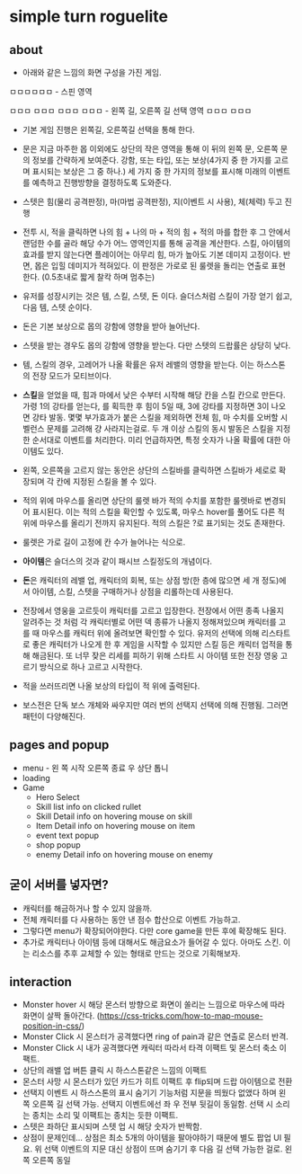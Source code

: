 # simple turn roguelite

## about

+ 아래와 같은 느낌의 화면 구성을 가진 게임.

ㅁㅁㅁㅁㅁㅁ  - 스핀 영역

ㅁㅁㅁ ㅁㅁㅁ
ㅁㅁㅁ ㅁㅁㅁ  - 왼쪽 길, 오른쪽 길 선택 영역
ㅁㅁㅁ ㅁㅁㅁ

+ 기본 게임 진행은 왼쪽길, 오른쪽길 선택을 통해 한다.
+ 문은 지금 마주한 몹 이외에도 상단의 작은 영역을 통해 이 뒤의 왼쪽 문, 오른쪽 문의 정보를 간략하게 보여준다. 강함, 또는 타입, 또는 보상(4가지 중 한 가지를 고르며 표시되는 보상은 그 중 하나.) 세 가지 중 한 가지의 정보를 표시해 미래의 이벤트를 예측하고 진행방향을 결정하도록 도와준다.
+ 스텟은 힘(물리 공격판정), 마(마법 공격판정), 지(이벤트 시 사용), 체(체력) 두고 진행
+ 전투 시, 적을 클릭하면 나의 힘 + 나의 마 + 적의 힘 + 적의 마를 합한 후 그 안에서 랜덤한 수를 골라 해당 수가 어느 영역인지를 통해 공격을 계산한다. 스킬, 아이템의 효과를 받지 않는다면 플레이어는 아무리 힘, 마가 높아도 기본 데미지 고정이다. 반면, 몹은 입힐 데미지가 적혀있다. 이 판정은 가로로 된 룰렛을 돌리는 연출로 표현한다. (0.5초내로 짧게 찰칵 하며 멈추는)
+ 유저를 성장시키는 것은 템, 스킬, 스텟, 돈 이다. 슬더스처럼 스킬이 가장 얻기 쉽고, 다음 템, 스텟 순이다.
+ 돈은 기본 보상으로 몹의 강함에 영향을 받아 늘어난다.
+ 스텟을 받는 경우도 몹의 강함에 영향을 받는다. 다만 스텟의 드랍률은 상당히 낮다.
+ 템, 스킬의 경우, 고레어가 나올 확률은 유저 레밸의 영향을 받는다. 이는 하스스톤의 전장 모드가 모티브이다.

+ **스킬**을 얻었을 때, 힘과 마에서 낮은 수부터 시작해 해당 칸을 스킬 칸으로 만든다. 가령 1의 강타를 얻는다, 를 획득한 후 힘이 5일 때, 3에 강타를 지정하면 3이 나오면 강타 발동. 몇몇 부가효과가 붙은 스킬을 제외하면 전체 힘, 마 수치를 오버할 시 벨런스 문제를 고려해 걍 사라지는걸로. 두 개 이상 스킬의 동시 발동은 스킬을 지정한 순서대로 이벤트를 처리한다. 미리 언급하자면, 특정 숫자가 나올 확률에 대한 아이템도 있다.
+ 왼쪽, 오른쪽을 고르지 않는 동안은 상단의 스킬바를 클릭하면 스킬바가 세로로 확장되며 각 칸에 지정된 스킬을 볼 수 있다.
+ 적의 위에 마우스를 올리면 상단의 룰렛 바가 적의 수치를 포함한 룰렛바로 변경되어 표시된다. 이는 적의 스킬을 확인할 수 있도록, 마우스 hover를 풀어도 다른 적 위에 마우스를 올리기 전까지 유지된다. 적의 스킬은 ?로 표기되는 것도 존재한다.
+ 룰렛은 가로 길이 고정에 칸 수가 늘어나는 식으로.

+ **아이템**은 슬더스의 것과 같이 패시브 스킬정도의 개념이다.

+ **돈**은 캐릭터의 레밸 업, 캐릭터의 회복, 또는 상점 방(한 층에 많으면 세 개 정도)에서 아이템, 스킬, 스텟을 구매하거나 상점을 리롤하는데 사용된다.

+ 전장에서 영웅을 고르듯이 캐릭터를 고르고 입장한다. 전장에서 어떤 종족 나올지 알려주는 것 처럼 각 캐릭터별로 어떤 덱 종류가 나올지 정해져있으며 캐릭터를 고를 때 마우스를 캐릭터 위에 올려보면 확인할 수 있다. 유저의 선택에 의해 리스타트로 좋은 캐릭터가 나오게 한 후 게임을 시작할 수 있지만 스킬 등은 캐릭터 업적을 통해 해금된다. 또 너무 잦은 리세를 피하기 위해 스타트 시 아이템 또한 전장 영웅 고르기 방식으로 하나 고르고 시작한다.
+ 적을 쓰러뜨리면 나올 보상의 타입이 적 위에 출력된다.

+ 보스전은 단독 보스 개체와 싸우지만 여러 번의 선택지 선택에 의해 진행됨. 그러면 패턴이 다양해진다.

## pages and popup

+ menu - 왼 쪽 시작 오른쪽 종료 우 상단 톱니
+ loading
+ Game
  + Hero Select
  + Skill list info on clicked rullet
  + Skill Detail info on hovering mouse on skill
  + Item Detail info on hovering mouse on item
  + event text popup
  + shop popup
  + enemy Detail info on hovering mouse on enemy

## 굳이 서버를 넣자면?

+ 캐릭터를 해금하거나 할 수 있지 않을까.
+ 전체 캐릭터를 다 사용하는 동안 낸 점수 합산으로 이벤트 가능하고.
+ 그렇다면 menu가 확장되어야한다. 다만 core game을 만든 후에 확장해도 된다.
+ 추가로 캐릭터나 아이템 등에 대해서도 해금요소가 들어갈 수 있다. 아마도 스킨. 이는 리소스를 추후 교체할 수 있는 형태로 만드는 것으로 기획해보자.

## interaction

+ Monster hover 시 해당 몬스터 방향으로 화면이 쏠리는 느낌으로 마우스에 따라 화면이 살짝 돌아간다. (<https://css-tricks.com/how-to-map-mouse-position-in-css/>)
+ Monster Click 시 몬스터가 공격했다면 ring of pain과 같은 연출로 몬스터 반격.
+ Monster Click 시 내가 공격했다면 캐릭터 따라서 타격 이팩트 및 몬스터 축소 이팩트.
+ 상단의 래밸 업 버튼 클릭 시 하스스톤같은 느낌의 이팩트
+ 몬스터 사망 시 몬스터가 있던 카드가 히트 이팩트 후 flip되며 드랍 아이템으로 전환
+ 선택지 이벤트 시 하스스톤의 표시 숨기기 기능처럼 지문을 띄웠다 없앴다 하며 왼쪽 오른쪽 길 선택 가능. 선택지 이벤트에선 좌 우 전부 뒷길이 동일함. 선택 시 소리는 종치는 소리 및 이팩트는 종치는 듯한 이팩트.
+ 스텟은 좌하단 표시되며 스텟 업 시 해당 숫자가 반짝함.
+ 상점이 문제인데... 상점은 최소 5개의 아이템을 팔아야하기 때문에 별도 팝업 UI 필요. 위 선택 이벤트의 지문 대신 상점이 뜨며 숨기기 후 다음 길 선택 가능한 걸로. 왼쪽 오른쪽 동일
